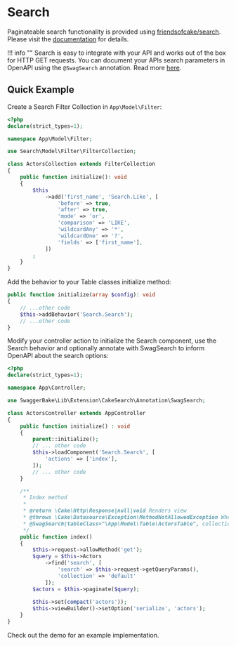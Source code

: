 # Search

Paginateable search functionality is provided using [friendsofcake/search](https://github.com/FriendsOfCake/search). 
Please visit the [documentation](https://github.com/FriendsOfCake/search/tree/master/docs) for details.

!!! info ""
    Search is easy to integrate with your API and works out of the box for HTTP GET requests. You can document your APIs 
    search parameters in OpenAPI using the `@SwagSearch` annotation. Read more 
    [here](/cakephp-swagger-bake/docs/annotations/#swagsearch).
    
    
## Quick Example

Create a Search Filter Collection in `App\Model\Filter`:

```php
<?php
declare(strict_types=1);

namespace App\Model\Filter;

use Search\Model\Filter\FilterCollection;

class ActorsCollection extends FilterCollection
{
    public function initialize(): void
    {
        $this
            ->add('first_name', 'Search.Like', [
                'before' => true,
                'after' => true,
                'mode' => 'or',
                'comparison' => 'LIKE',
                'wildcardAny' => '*',
                'wildcardOne' => '?',
                'fields' => ['first_name'],
            ])
        ;
    }
}
```

Add the behavior to your Table classes initialize method: 

```php
public function initialize(array $config): void
{
    // ...other code
    $this->addBehavior('Search.Search');
    // ...other code
}
``` 

Modify your controller action to initialize the Search component, use the Search behavior and optionally annotate with 
SwagSearch to inform OpenAPI about the search options:

```php
<?php
declare(strict_types=1);

namespace App\Controller;

use SwaggerBake\Lib\Extension\CakeSearch\Annotation\SwagSearch;

class ActorsController extends AppController
{
    public function initialize() : void
    {
        parent::initialize();
        // ... other code
        $this->loadComponent('Search.Search', [
            'actions' => ['index'],
        ]);
        // ... other code
    }

    /**
     * Index method
     *
     * @return \Cake\Http\Response|null|void Renders view
     * @throws \Cake\Datasource\Exception\MethodNotAllowedException When invalid method
     * @SwagSearch(tableClass="\App\Model\Table\ActorsTable", collection="default")
     */
    public function index()
    {
        $this->request->allowMethod('get');
        $query = $this->Actors
            ->find('search', [
                'search' => $this->request->getQueryParams(),
                'collection' => 'default'
            ]);
        $actors = $this->paginate($query);
    
        $this->set(compact('actors'));
        $this->viewBuilder()->setOption('serialize', 'actors');
    }
}
```

Check out the demo for an example implementation.